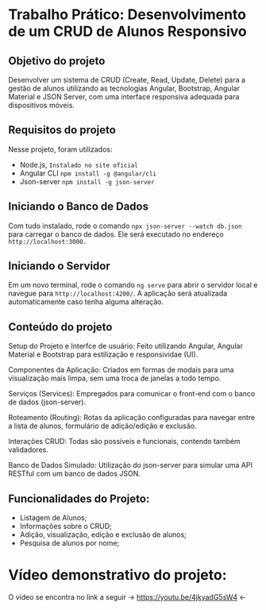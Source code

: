 # Trabalho Prático: Desenvolvimento de um CRUD de Alunos Responsivo

## Objetivo do projeto
Desenvolver um sistema de CRUD (Create, Read, Update, Delete) para a gestão 
de alunos utilizando as tecnologias Angular, Bootstrap, Angular Material e JSON Server, 
com uma interface responsiva adequada para dispositivos móveis.

## Requisitos do projeto
Nesse projeto, foram utilizados: 
- Node.js, `Instalado no site oficial`
- Angular CLI `npm install -g @angular/cli`
- Json-server `npm install -g json-server`

## Iniciando o Banco de Dados

Com tudo instalado, rode o comando `npx json-server --watch db.json` para carregar o banco de dados.
Ele será executado no endereço `http://localhost:3000.`

## Iniciando o Servidor

Em um novo terminal, rode o comando `ng serve` para abrir o servidor local e navegue para `http://localhost:4200/`. 
A aplicação será atualizada automaticamente caso tenha alguma alteração.


## Conteúdo do projeto

Setup do Projeto e Interfce de usuário: Feito utilizando Angular, Angular Material e Bootstrap para estilização e responsividae (UI).

Componentes da Aplicação: Criados em formas de modais para uma visualização mais limpa, sem uma troca de janelas a todo tempo.

Serviços (Services): Empregados para comunicar o front-end com o banco de dados (json-server).

Roteamento (Routing): Rotas da aplicação configuradas para navegar entre a lista de alunos, formulário de 
adição/edição e exclusão.

Interações CRUD: Todas são possíveis e funcionais, contendo também validadores.

Banco de Dados Simulado: Utilização do json-server para simular uma API RESTful com um banco de dados JSON.



## Funcionalidades do Projeto:

- Listagem de Alunos;
- Informações sobre o CRUD;
- Adição, visualização, edição e exclusão de alunos;
- Pesquisa de alunos por nome;


# Vídeo demonstrativo do projeto:
O vídeo se encontra no link a seguir -> https://youtu.be/4jkyadG5sW4 <-

